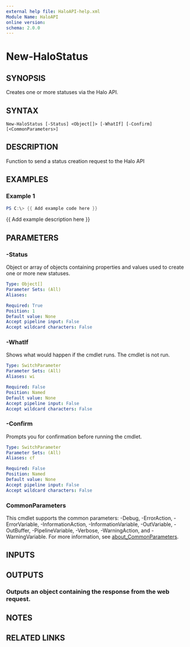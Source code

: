 ```yaml
---
external help file: HaloAPI-help.xml
Module Name: HaloAPI
online version:
schema: 2.0.0
---
```


# New-HaloStatus

## SYNOPSIS
Creates one or more statuses via the Halo API.

## SYNTAX

```
New-HaloStatus [-Status] <Object[]> [-WhatIf] [-Confirm] [<CommonParameters>]
```

## DESCRIPTION
Function to send a status creation request to the Halo API

## EXAMPLES

### Example 1
```powershell
PS C:\> {{ Add example code here }}
```

{{ Add example description here }}

## PARAMETERS

### -Status
Object or array of objects containing properties and values used to create one or more new statuses.

```yaml
Type: Object[]
Parameter Sets: (All)
Aliases:

Required: True
Position: 1
Default value: None
Accept pipeline input: False
Accept wildcard characters: False
```

### -WhatIf
Shows what would happen if the cmdlet runs.
The cmdlet is not run.

```yaml
Type: SwitchParameter
Parameter Sets: (All)
Aliases: wi

Required: False
Position: Named
Default value: None
Accept pipeline input: False
Accept wildcard characters: False
```

### -Confirm
Prompts you for confirmation before running the cmdlet.

```yaml
Type: SwitchParameter
Parameter Sets: (All)
Aliases: cf

Required: False
Position: Named
Default value: None
Accept pipeline input: False
Accept wildcard characters: False
```

### CommonParameters
This cmdlet supports the common parameters: -Debug, -ErrorAction, -ErrorVariable, -InformationAction, -InformationVariable, -OutVariable, -OutBuffer, -PipelineVariable, -Verbose, -WarningAction, and -WarningVariable. For more information, see [about_CommonParameters](http://go.microsoft.com/fwlink/?LinkID=113216).

## INPUTS

## OUTPUTS

### Outputs an object containing the response from the web request.
## NOTES

## RELATED LINKS
